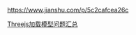 <!--
 * @Author: your name
 * @Date: 2021-03-25 16:54:47
 * @LastEditTime: 2021-03-25 17:30:04
 * @LastEditors: Please set LastEditors
 * @Description: In User Settings Edit
 * @FilePath: /three.js-lessions/教程/docs/THREE.JS常见优化方案.md
-->
https://www.jianshu.com/p/5c2cafcea26c



[Threejs加载模型问题汇总](https://blog.csdn.net/HorseRoll/article/details/102505229?ops_request_misc=%257B%2522request%255Fid%2522%253A%2522161666155816780274144998%2522%252C%2522scm%2522%253A%252220140713.130102334.pc%255Fblog.%2522%257D&request_id=161666155816780274144998&biz_id=0&utm_medium=distribute.pc_search_result.none-task-blog-2~blog~first_rank_v2~rank_v29-29-102505229.nonecase&utm_term=threejs)